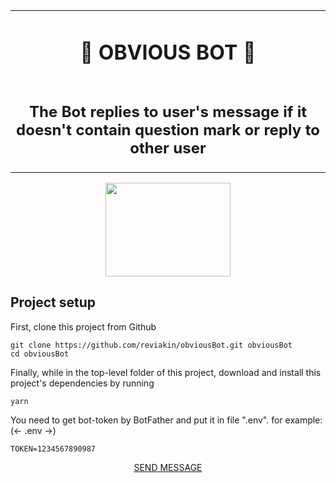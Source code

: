 <table align="center">
  <tr>
    <td align="center">
       <h1 align="center">🐥 <strong>OBVIOUS BOT</strong> ️️️🐥</h1>
    </td>
  </tr>
  <tr>
    <td>
     <h2 align="center">The Bot replies to user's message if it doesn't contain question mark or reply to other user</h2>
    </td>
  </tr>
</table>

<p align='center'>
    <a href="https://vk.com/frontendbasics" target='_blank'>
        <img height=150 width=200 src='https://user-images.githubusercontent.com/34170008/63491386-be2e1700-c4bf-11e9-9940-c65bd19a3fcf.jpg' />
    </a>
</p>

## Project setup

First, clone this project from Github

```
git clone https://github.com/reviakin/obviousBot.git obviousBot
cd obviousBot
```

Finally, while in the top-level folder of this project, download and install this project's dependencies by running

```
yarn
```

You need to get bot-token by BotFather and put it in file ".env". for example:
(<- .env ->)

```
TOKEN=1234567890987
```
<p align='center'>
<a href="https://t.me/@demoRDBot">SEND MESSAGE</a>
</p>

